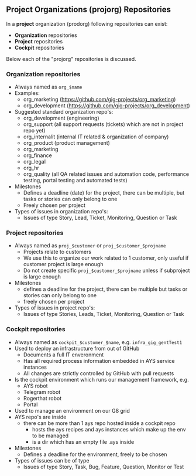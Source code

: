 ## Project Organizations (projorg) Repositories

In a **project** organization (prodorg) following repositories can exist:

- **Organization** repositories
- **Project** repositories
- **Cockpit** repositories

Below each of the "projorg" repositories is discussed.

### Organization repositories

- Always named as ```org_$name```
- Examples:
  - org_marketing (https://github.com/gig-projects/org_marketing)
  - org_development (https://github.com/gig-projects/org_development)
- Suggested standard organization repo's:
    - org_development (engineering)
    - org_support (all support requests (tickets) which are not in project repo yet)
    - org_internalit (internal IT related & organization of company)
    - org_product (product management)
    - org_marketing
    - org_finance
    - org_legal
    - org_hr 
    - org_quality (all QA related issues and automation code, performance testing, portal testing and automated tests)
- Milestones
  - Defines a deadline (date) for the project, there can be multiple, but tasks or stories can only belong to one
  - Freely chosen per project
- Types of issues in organization repo's:
  - Issues of type Story, Lead, Ticket, Monitoring, Question or Task


### Project repositories

- Always named as ```proj_$customer``` or ```proj_$customer_$projname```
  - Projects relate to customers
  - We use this to organize our work related to 1 customer, only useful if customer project is large enough
  - Do not create specific ```proj_$customer_$projname``` unless if subproject is large enough
- Milestones
  - defines a deadline for the project, there can be multiple but tasks or stories can only belong to one
  - freely chosen per project
- Types of issues in project repo's:
  - Issues of type Stories, Leads, Ticket, Monitoring, Question or Task


### Cockpit repositories

- Always named as ```cockpit_$customer_$name```, e.g. ```infra_gig_gentTest1```
- Used to deploy an infrastructure from out of GitHub
  - Documents a full IT enveronment
  - Has all required process information embedded in AYS service instances
  - All changes are strictly controlled by GitHub with pull requests 
- Is the cockpit environment which runs our management framework, e.g.
    - AYS robot
    - Telegram robot
    - Rogerthat robot
    - Portal
- Used to manage an environment on our G8 grid
- AYS repo's are inside
    - there can be more than 1 ays repo hosted inside a cockpit repo 
        - hosts the ays recipes and ays instances which make up the env to be managed
        - is a dir which has an empty file .ays inside 
- Milestones
  - Defines a deadline for the environment, freely to be chosen
- Types of issues can be of type
  - Issues of type Story, Task, Bug, Feature, Question, Monitor or Test